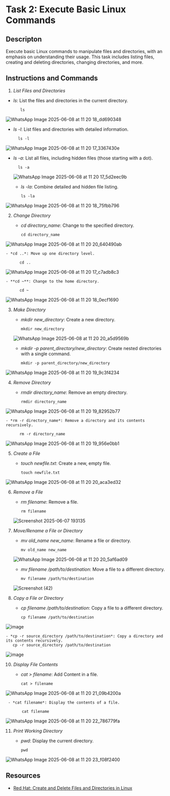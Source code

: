 # Task 2: Execute Basic Linux Commands

## Descripton
Execute basic Linux commands to manipulate files and directories, with an emphasis on understanding their usage. This task includes listing files, creating and deleting directories, changing directories, and more.

## Instructions and Commands

1. *List Files and Directories*
 - *ls*: List the files and directories in the current directory.
    
          ls
    
 ![WhatsApp Image 2025-06-08 at 11 20 18_dd690348](https://github.com/user-attachments/assets/cdf9dab2-7ff4-4f5b-85a6-003fa73d6e35)

  - *ls -l*: List files and directories with detailed information.
    
          ls -l
    
  ![WhatsApp Image 2025-06-08 at 11 20 17_3367430e](https://github.com/user-attachments/assets/fb33e34c-0ec4-44f2-ba1e-453a0436f347)


  - *ls -a*: List all files, including hidden files (those starting with a dot).
    
          ls -a
    
    ![WhatsApp Image 2025-06-08 at 11 20 17_5d2eec9b](https://github.com/user-attachments/assets/7c61fd79-eb1b-4757-b947-a6d5034a7fa9)


    - *ls -la*: Combine detailed and hidden file listing.
    
          ls -la
    
  ![WhatsApp Image 2025-06-08 at 11 20 18_75fbb796](https://github.com/user-attachments/assets/4bbf54a6-381d-424d-a07a-3596e7de3e47)

2. *Change Directory*
    - *cd directory_name*: Change to the specified directory.
    
          cd directory_name
    
  ![WhatsApp Image 2025-06-08 at 11 20 20_640490ab](https://github.com/user-attachments/assets/083a8f87-86b4-4744-8414-8e1921e29e64)


    - *cd ..*: Move up one directory level.
    
          cd ..
    
   ![WhatsApp Image 2025-06-08 at 11 20 17_c7adb8c3](https://github.com/user-attachments/assets/71946d9d-7407-4c11-9b52-5fb749025dfa)


    - **cd ~**: Change to the home directory.
    
          cd ~
    
   
![WhatsApp Image 2025-06-08 at 11 20 18_0ecf1690](https://github.com/user-attachments/assets/f1b0ffb4-7ba2-4b4a-8005-4afe182fdac3)

3. *Make Directory*
    - *mkdir new_directory*: Create a new directory.
    
          mkdir new_directory
    
   ![WhatsApp Image 2025-06-08 at 11 20 20_a5d9569b](https://github.com/user-attachments/assets/4a3c085b-2021-470a-8254-57b0bad97816)

    - *mkdir -p parent_directory/new_directory*: Create nested directories with a single command.
   
          mkdir -p parent_directory/new_directory
    
  ![WhatsApp Image 2025-06-08 at 11 20 19_9c3f4234](https://github.com/user-attachments/assets/288bdbe9-9908-4bca-a9fc-2da336e660a5)


4. *Remove Directory*
    - *rmdir directory_name*: Remove an empty directory.
  
          rmdir directory_name
  
 ![WhatsApp Image 2025-06-08 at 11 20 19_82952b77](https://github.com/user-attachments/assets/01099ade-4aa8-4e9e-8ce1-a4b82b3f27f9)

    - *rm -r directory_name*: Remove a directory and its contents recursively.
    
          rm -r directory_name
    
  ![WhatsApp Image 2025-06-08 at 11 20 19_956e0bb1](https://github.com/user-attachments/assets/468f797e-7e72-46e1-a61f-b43dcbe632fa)

5. *Create a File*
    - *touch newfile.txt*: Create a new, empty file.
    
          touch newfile.txt
    
  ![WhatsApp Image 2025-06-08 at 11 20 20_aca3ed32](https://github.com/user-attachments/assets/9c43e2aa-b47a-433b-85b7-96bdbcc87316)

6. *Remove a File*
    - *rm filename*: Remove a file.
  
          rm filename
    ![Screenshot 2025-06-07 193135](https://github.com/user-attachments/assets/ac79f96f-fb56-460d-a09b-0e15691904e6)

    
7. *Move/Rename a File or Directory*
    - *mv old_name new_name*: Rename a file or directory.
   
          mv old_name new_name
    
   ![WhatsApp Image 2025-06-08 at 11 20 20_5af6ad09](https://github.com/user-attachments/assets/dcfa5b63-1e74-4aea-bc13-297a17039de3)

    - *mv filename /path/to/destination*: Move a file to a different directory.
   
          mv filename /path/to/destination
    
    ![Screenshot (42)](https://github.com/manish-g0u74m/celebaltech-inturn/assets/148465299/7c596138-dbc7-4217-8ae1-c263923cbaa9)

8. *Copy a File or Directory*
    - *cp filename /path/to/destination*: Copy a file to a different directory.
  
          cp filename /path/to/destination
    
![image](https://github.com/user-attachments/assets/aded57de-21df-4a82-8248-55df198ae43c)

    - *cp -r source_directory /path/to/destination*: Copy a directory and its contents recursively.
       cp -r source_directory /path/to/destination
    
![image](https://github.com/user-attachments/assets/53a51601-6992-482c-b351-0f7014c957d7)


10. *Display File Contents*
    - *cat > filename*: Add Content in a file.
  
          cat > filename
    
  ![WhatsApp Image 2025-06-08 at 11 20 21_09b4200a](https://github.com/user-attachments/assets/401c5a99-47b8-4bb7-98c0-436254726482)

     - *cat filename*: Display the contents of a file.
    
           cat filename
    
![WhatsApp Image 2025-06-08 at 11 20 22_786779fa](https://github.com/user-attachments/assets/40958291-cd9a-427d-897b-bc87120a966d)



11. *Print Working Directory*
    - *pwd*: Display the current directory.
    
          pwd
 
![WhatsApp Image 2025-06-08 at 11 20 23_f08f2400](https://github.com/user-attachments/assets/8fe0d054-0dad-40ed-9fe1-e9e36fbc02a3)

   

## Resources
- [Red Hat: Create and Delete Files and Directories in Linux](https://www.redhat.com/sysadmin/create-delete-files-directories-linux)
